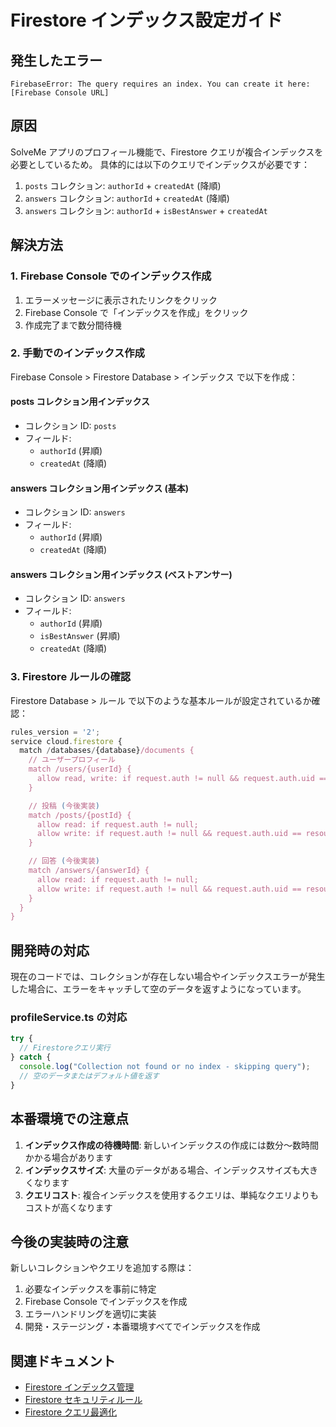 # Firestore インデックス設定ガイド

## 発生したエラー

```
FirebaseError: The query requires an index. You can create it here: [Firebase Console URL]
```

## 原因

SolveMe アプリのプロフィール機能で、Firestore クエリが複合インデックスを必要としているため。
具体的には以下のクエリでインデックスが必要です：

1. `posts` コレクション: `authorId` + `createdAt` (降順)
2. `answers` コレクション: `authorId` + `createdAt` (降順)
3. `answers` コレクション: `authorId` + `isBestAnswer` + `createdAt`

## 解決方法

### 1. Firebase Console でのインデックス作成

1. エラーメッセージに表示されたリンクをクリック
2. Firebase Console で「インデックスを作成」をクリック
3. 作成完了まで数分間待機

### 2. 手動でのインデックス作成

Firebase Console > Firestore Database > インデックス で以下を作成：

#### posts コレクション用インデックス

- コレクション ID: `posts`
- フィールド:
  - `authorId` (昇順)
  - `createdAt` (降順)

#### answers コレクション用インデックス (基本)

- コレクション ID: `answers`
- フィールド:
  - `authorId` (昇順)
  - `createdAt` (降順)

#### answers コレクション用インデックス (ベストアンサー)

- コレクション ID: `answers`
- フィールド:
  - `authorId` (昇順)
  - `isBestAnswer` (昇順)
  - `createdAt` (降順)

### 3. Firestore ルールの確認

Firestore Database > ルール で以下のような基本ルールが設定されているか確認：

```javascript
rules_version = '2';
service cloud.firestore {
  match /databases/{database}/documents {
    // ユーザープロフィール
    match /users/{userId} {
      allow read, write: if request.auth != null && request.auth.uid == userId;
    }

    // 投稿 (今後実装)
    match /posts/{postId} {
      allow read: if request.auth != null;
      allow write: if request.auth != null && request.auth.uid == resource.data.authorId;
    }

    // 回答 (今後実装)
    match /answers/{answerId} {
      allow read: if request.auth != null;
      allow write: if request.auth != null && request.auth.uid == resource.data.authorId;
    }
  }
}
```

## 開発時の対応

現在のコードでは、コレクションが存在しない場合やインデックスエラーが発生した場合に、エラーをキャッチして空のデータを返すようになっています。

### profileService.ts の対応

```typescript
try {
  // Firestoreクエリ実行
} catch {
  console.log("Collection not found or no index - skipping query");
  // 空のデータまたはデフォルト値を返す
}
```

## 本番環境での注意点

1. **インデックス作成の待機時間**: 新しいインデックスの作成には数分〜数時間かかる場合があります
2. **インデックスサイズ**: 大量のデータがある場合、インデックスサイズも大きくなります
3. **クエリコスト**: 複合インデックスを使用するクエリは、単純なクエリよりもコストが高くなります

## 今後の実装時の注意

新しいコレクションやクエリを追加する際は：

1. 必要なインデックスを事前に特定
2. Firebase Console でインデックスを作成
3. エラーハンドリングを適切に実装
4. 開発・ステージング・本番環境すべてでインデックスを作成

## 関連ドキュメント

- [Firestore インデックス管理](https://firebase.google.com/docs/firestore/query-data/indexing)
- [Firestore セキュリティルール](https://firebase.google.com/docs/firestore/security/get-started)
- [Firestore クエリ最適化](https://firebase.google.com/docs/firestore/best-practices)
